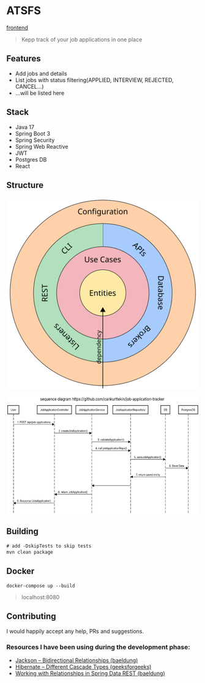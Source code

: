 # ATSFS
[frontend](https://github.com/cankurttekin/job-application-tracker/tree/frontend)
> Kepp track of your job applications in one place
## Features
- Add jobs and details
- List jobs with status filtering(APPLIED, INTERVIEW, REJECTED, CANCEL...)
- ...will be listed here

## Stack
- Java 17
- Spring Boot 3
- Spring Security
- Spring Web Reactive
- JWT
- Postgres DB
- React

## Structure
<img src="/unclebob.svg"
     alt="unclebob"
     >
     
<img src="/sequence-diagram.png"
     alt="sequence"
     height="309">

## Building
```
# add -DskipTests to skip tests
mvn clean package
```

## Docker
```
docker-compose up --build
```
> localhost:8080

## Contributing
I would happily accept any help, PRs and suggestions.

### Resources I have been using during the development phase:
- [Jackson – Bidirectional Relationships (baeldung)](https://www.baeldung.com/jackson-bidirectional-relationships-and-infinite-recursion)
- [Hibernate – Different Cascade Types (geeksforgeeks)](https://www.geeksforgeeks.org/hibernate-different-cascade-types/)
- [Working with Relationships in Spring Data REST (baeldung)](https://www.baeldung.com/spring-data-rest-relationships)

